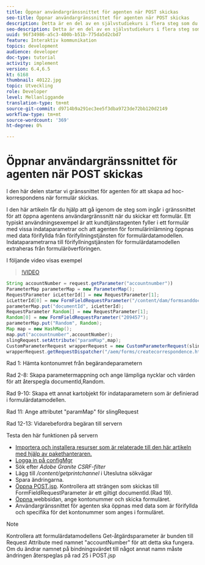 ```yaml
---
title: Öppnar användargränssnittet för agenten när POST skickas
seo-title: Öppnar användargränssnittet för agenten när POST skickas
description: Detta är en del av en självstudiekurs i flera steg som du kan använda för att skapa ditt första interaktiva kommunikationsdokument för tryckkanalen. I den här delen startar vi gränssnittet för agenten för att skapa ad hoc-korrespondens när formulär skickas.
seo-description: Detta är en del av en självstudiekurs i flera steg som du kan använda för att skapa ditt första interaktiva kommunikationsdokument för tryckkanalen. I den här delen startar vi gränssnittet för agenten för att skapa ad hoc-korrespondens när formulär skickas.
uuid: 96f34986-a5c3-400b-b51b-775da5d2cbd7
feature: Interaktiv kommunikation
topics: development
audience: developer
doc-type: tutorial
activity: implement
version: 6.4,6.5
kt: 6168
thumbnail: 40122.jpg
topic: Utveckling
role: Developer
level: Mellanliggande
translation-type: tm+mt
source-git-commit: d9714b9a291ec3ee5f3dba9723de72bb120d2149
workflow-type: tm+mt
source-wordcount: '369'
ht-degree: 0%

---
```



# Öppnar användargränssnittet för agenten när POST skickas

I den här delen startar vi gränssnittet för agenten för att skapa ad hoc-korrespondens när formulär skickas.

I den här artikeln får du hjälp att gå igenom de steg som ingår i gränssnittet för att öppna agentens användargränssnitt när du skickar ett formulär. Ett typiskt användningsexempel är att kundtjänstagenten fyller i ett formulär med vissa indataparametrar och att agenten för formulärinlämning öppnas med data förifyllda från förifyllningstjänsten för formulärdatamodellen. Indataparametrarna till förifyllningstjänsten för formulärdatamodellen extraheras från formuläröverföringen.

I följande video visas exempel

>[!VIDEO](https://video.tv.adobe.com/v/40122/?quality=9&learn=on)

```java
String accountNumber = request.getParameter("accountnumber"))
ParameterMap parameterMap = new ParameterMap();
RequestParameter icLetterId[] = new RequestParameter[1];
icLetterId[0] = new FormFieldRequestParameter("/content/dam/formsanddocuments/retirementstatementprint");
parameterMap.put("documentId", icLetterId);
RequestParameter Random[] = new RequestParameter[1];
Random[0] = new FormFieldRequestParameter("209457");
parameterMap.put("Random", Random);
Map map = new HashMap();
map.put("accountnumber",accountNumber);
slingRequest.setAttribute("paramMap",map);
CustomParameterRequest wrapperRequest = new CustomParameterRequest(slingRequest,parameterMap,"GET");
wrapperRequest.getRequestDispatcher("/aem/forms/createcorrespondence.html").include(wrapperRequest, response);
```

Rad 1: Hämta kontonumret från begärandeparametern

Rad 2-8: Skapa parametermappning och ange lämpliga nycklar och värden för att återspegla documentId,Random.

Rad 9-10: Skapa ett annat kartobjekt för indataparametern som är definierad i formulärdatamodellen.

Rad 11: Ange attributet &quot;paramMap&quot; för slingRequest

Rad 12-13: Vidarebefordra begäran till servern

Testa den här funktionen på servern

* [Importera och installera resurser som är relaterade till den här artikeln med hjälp av pakethanteraren.](assets/launch-agent-ui.zip)
* [Logga in på configMgr](http://localhost:4502/system/console/configMgr)
* Sök efter _Adobe Granite CSRF-filter_
* Lägg till _/content/getprintchannel_ i Uteslutna sökvägar
* Spara ändringarna.
* [Öppna POST.jsp](http://localhost:4502/apps/AEMForms/openprintchannel/POST.jsp). Kontrollera att strängen som skickas till FormFieldRequestParameter är ett giltigt documentId.(Rad 19).
* [Öppna ](http://localhost:4502/content/OpenPrintChannel.html) webbsidan, ange kontonummer och skicka formuläret.
* Användargränssnittet för agenten ska öppnas med data som är förifyllda och specifika för det kontonummer som anges i formuläret.

>[!NOTE]
>
>Kontrollera att formulärdatamodellens Get-åtgärdsparameter är bunden till Request Attribute med namnet &quot;accountNumber&quot; för att detta ska fungera. Om du ändrar namnet på bindningsvärdet till något annat namn måste ändringen återspeglas på rad 25 i POST.jsp

